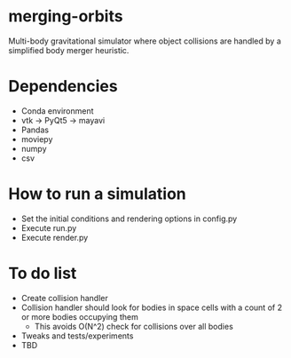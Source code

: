 # merging-orbits
Multi-body gravitational simulator where object collisions are handled by a simplified body merger heuristic.

# Dependencies
- Conda environment
- vtk -> PyQt5 -> mayavi
- Pandas
- moviepy
- numpy
- csv

# How to run a simulation
- Set the initial conditions and rendering options in config.py
- Execute run.py
- Execute render.py

# To do list
- Create collision handler
- Collision handler should look for bodies in space cells with a count of 2 or more bodies occupying them
    - This avoids O(N^2) check for collisions over all bodies
- Tweaks and tests/experiments
- TBD
